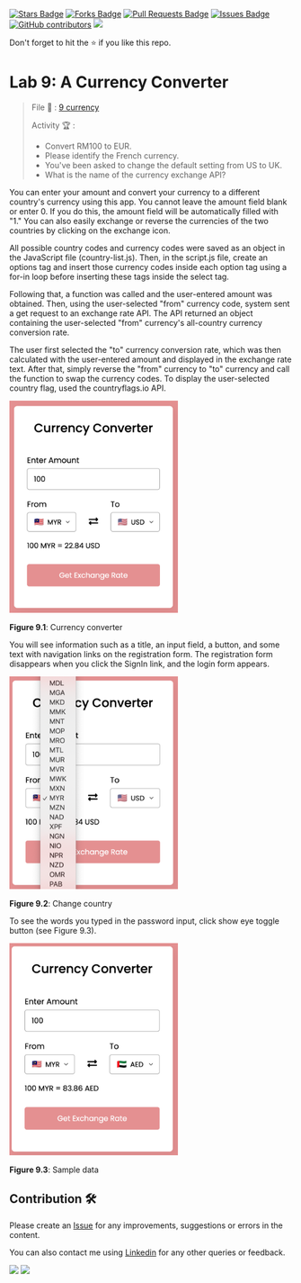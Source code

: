 <a href="https://github.com/drshahizan/learn-php/stargazers"><img src="https://img.shields.io/github/stars/drshahizan/learn-php" alt="Stars Badge"/></a>
<a href="https://github.com/drshahizan/learn-php/network/members"><img src="https://img.shields.io/github/forks/drshahizan/learn-php" alt="Forks Badge"/></a>
<a href="https://github.com/drshahizan/learn-php/pulls"><img src="https://img.shields.io/github/issues-pr/drshahizan/learn-php" alt="Pull Requests Badge"/></a>
<a href="https://github.com/drshahizan/learn-php/issues"><img src="https://img.shields.io/github/issues/drshahizan/learn-php" alt="Issues Badge"/></a>
<a href="https://github.com/drshahizan/learn-php/graphs/contributors"><img alt="GitHub contributors" src="https://img.shields.io/github/contributors/drshahizan/learn-php?color=2b9348"></a>
![](https://visitor-badge.glitch.me/badge?page_id=drshahizan/learn-php)

Don't forget to hit the :star: if you like this repo.

# Lab 9: A Currency Converter

> File 📁 : [9 currency](./download/9%20currency)
> 
> Activity 🏆 :
> - Convert RM100 to EUR.
> - Please identify the French currency.
> - You've been asked to change the default setting from US to UK.
> - What is the name of the currency exchange API?

You can enter your amount and convert your currency to a different country's currency using this app. You cannot leave the amount field blank or enter 0. If you do this, the amount field will be automatically filled with "1." You can also easily exchange or reverse the currencies of the two countries by clicking on the exchange icon.

All possible country codes and currency codes were saved as an object in the JavaScript file (country-list.js). Then, in the script.js file, create an options tag and insert those currency codes inside each option tag using a for-in loop before inserting these tags inside the select tag.

Following that, a function was called and the user-entered amount was obtained. Then, using the user-selected "from" currency code, system sent a get request to an exchange rate API. The API returned an object containing the user-selected "from" currency's all-country currency conversion rate.

The user first selected the "to" currency conversion rate, which was then calculated with the user-entered amount and displayed in the exchange rate text. After that, simply reverse the "from" currency to "to" currency and call the function to swap the currency codes. To display the user-selected country flag, used the countryflags.io API.

<img src="./download/L9adv-a.png" width="300" />

**Figure 9.1**: Currency converter

You will see information such as a title, an input field, a button, and some text with navigation links on the registration form. The registration form disappears when you click the SignIn link, and the login form appears.

<img src="./download/L9adv-b.png" width="300" />

**Figure 9.2**: Change country

To see the words you typed in the password input, click show eye toggle button (see Figure 9.3).

<img src="./download/L9adv-c.png" width="300" />

**Figure 9.3**: Sample data

## Contribution 🛠️
Please create an [Issue](https://github.com/drshahizan/learn-php/issues) for any improvements, suggestions or errors in the content.

You can also contact me using [Linkedin](https://www.linkedin.com/in/drshahizan/) for any other queries or feedback.

![](https://komarev.com/ghpvc/?username=drshahizan&label=Views&color=0e75b6&style=flat)
![](https://hit.yhype.me/github/profile?user_id=81284918)

